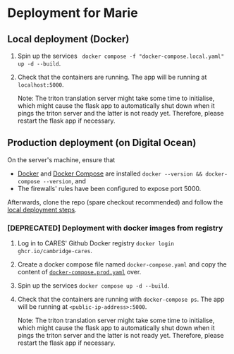 # Deployment for Marie

## Local deployment (Docker)

1. Spin up the services ` docker compose -f "docker-compose.local.yaml" up -d --build`.

1. Check that the containers are running. The app will be running at `localhost:5000`.

   Note: The triton translation server might take some time to initialise, which might cause the flask app to automatically shut down when it pings the triton server and the latter is not ready yet. Therefore, please restart the flask app if necessary. 

## Production deployment (on Digital Ocean)

On the server's machine, ensure that

- [Docker](https://www.digitalocean.com/community/tutorials/how-to-install-and-use-docker-on-ubuntu-20-04) and [Docker Compose](https://www.digitalocean.com/community/tutorials/how-to-install-and-use-docker-compose-on-ubuntu-20-04) are installed `docker --version && docker-compose --version`, and
- The firewalls' rules have been configured to expose port 5000.

Afterwards, clone the repo (spare checkout recommended) and follow the [local deployment steps](#local-deployment-docker).

### [DEPRECATED] Deployment with docker images from registry

1. Log in to CARES' Github Docker registry `docker login ghcr.io/cambridge-cares`.

1. Create a docker compose file named `docker-compose.yaml` and 
copy the content of [`docker-compose.prod.yaml`](./docker-compose.prod.yaml) over.

1. Spin up the services `docker compose up -d --build`.

1. Check that the containers are running with `docker-compose ps`. The app will be running at `<public-ip-address>:5000`.
   
   Note: The triton translation server might take some time to initialise, which might cause the flask app to automatically shut down when it pings the triton server and the latter is not ready yet. Therefore, please restart the flask app if necessary. 
